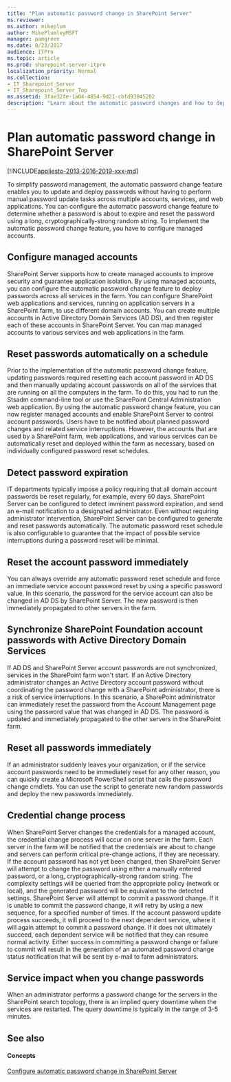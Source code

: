 ```yaml
---
title: "Plan automatic password change in SharePoint Server"
ms.reviewer: 
ms.author: mikeplum
author: MikePlumleyMSFT
manager: pamgreen
ms.date: 8/23/2017
audience: ITPro
ms.topic: article
ms.prod: sharepoint-server-itpro
localization_priority: Normal
ms.collection:
- IT_Sharepoint_Server
- IT_Sharepoint_Server_Top
ms.assetid: 3fae32fe-1a04-4854-9d21-cbfd93045202
description: "Learn about the automatic password changes and how to deploy them in SharePoint Server."
---
```


# Plan automatic password change in SharePoint Server

[!INCLUDE[appliesto-2013-2016-2019-xxx-md](../includes/appliesto-2013-2016-2019-xxx-md.md)]
  
To simplify password management, the automatic password change feature enables you to update and deploy passwords without having to perform manual password update tasks across multiple accounts, services, and web applications. You can configure the automatic password change feature to determine whether a password is about to expire and reset the password using a long, cryptographically-strong random string. To implement the automatic password change feature, you have to configure managed accounts.
  
    
## Configure managed accounts
<a name="configure"> </a>

SharePoint Server supports how to create managed accounts to improve security and guarantee application isolation. By using managed accounts, you can configure the automatic password change feature to deploy passwords across all services in the farm. You can configure SharePoint web applications and services, running on application servers in a SharePoint farm, to use different domain accounts. You can create multiple accounts in Active Directory Domain Services (AD DS), and then register each of these accounts in SharePoint Server. You can map managed accounts to various services and web applications in the farm.
  
## Reset passwords automatically on a schedule
<a name="Reset"> </a>

Prior to the implementation of the automatic password change feature, updating passwords required resetting each account password in AD DS and then manually updating account passwords on all of the services that are running on all the computers in the farm. To do this, you had to run the Stsadm command-line tool or use the SharePoint Central Administration web application. By using the automatic password change feature, you can now register managed accounts and enable SharePoint Server to control account passwords. Users have to be notified about planned password changes and related service interruptions. However, the accounts that are used by a SharePoint farm, web applications, and various services can be automatically reset and deployed within the farm as necessary, based on individually configured password reset schedules.
  
## Detect password expiration
<a name="Detect"> </a>

IT departments typically impose a policy requiring that all domain account passwords be reset regularly, for example, every 60 days. SharePoint Server can be configured to detect imminent password expiration, and send an e-mail notification to a designated administrator. Even without requiring administrator intervention, SharePoint Server can be configured to generate and reset passwords automatically. The automatic password reset schedule is also configurable to guarantee that the impact of possible service interruptions during a password reset will be minimal.
  
## Reset the account password immediately
<a name="ResetImmediately"> </a>

You can always override any automatic password reset schedule and force an immediate service account password reset by using a specific password value. In this scenario, the password for the service account can also be changed in AD DS by SharePoint Server. The new password is then immediately propagated to other servers in the farm.
  
## Synchronize SharePoint Foundation account passwords with Active Directory Domain Services
<a name="Synchronize"> </a>

If AD DS and SharePoint Server account passwords are not synchronized, services in the SharePoint farm won't start. If an Active Directory administrator changes an Active Directory account password without coordinating the password change with a SharePoint administrator, there is a risk of service interruptions. In this scenario, a SharePoint administrator can immediately reset the password from the Account Management page using the password value that was changed in AD DS. The password is updated and immediately propagated to the other servers in the SharePoint farm.
  
## Reset all passwords immediately
<a name="ResetAllPwd"> </a>

If an administrator suddenly leaves your organization, or if the service account passwords need to be immediately reset for any other reason, you can quickly create a Microsoft PowerShell script that calls the password change cmdlets. You can use the script to generate new random passwords and deploy the new passwords immediately.
  
## Credential change process
<a name="Credentials"> </a>

When SharePoint Server changes the credentials for a managed account, the credential change process will occur on one server in the farm. Each server in the farm will be notified that the credentials are about to change and servers can perform critical pre-change actions, if they are necessary. If the account password has not yet been changed, then SharePoint Server will attempt to change the password using either a manually entered password, or a long, cryptographically-strong random string. The complexity settings will be queried from the appropriate policy (network or local), and the generated password will be equivalent to the detected settings. SharePoint Server will attempt to commit a password change. If it is unable to commit the password change, it will retry by using a new sequence, for a specified number of times. If the account password update process succeeds, it will proceed to the next dependent service, where it will again attempt to commit a password change. If it does not ultimately succeed, each dependent service will be notified that they can resume normal activity. Either success in committing a password change or failure to commit will result in the generation of an automated password change status notification that will be sent by e-mail to farm administrators. 
  
## Service impact when you change passwords
<a name="ServiceImpact"> </a>

 When an administrator performs a password change for the servers in the SharePoint search topology, there is an implied query downtime when the services are restarted. The query downtime is typically in the range of 3-5 minutes. 
  
## See also
<a name="ServiceImpact"> </a>

#### Concepts

[Configure automatic password change in SharePoint Server](../administration/configure-automatic-password-change.md)


